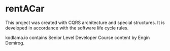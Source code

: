 # rentACar


This project was created with CQRS architecture and special structures. It is developed in accordance with the software life cycle rules.

kodlama.io contains Senior Level Developer Course content by Engin Demirog.
